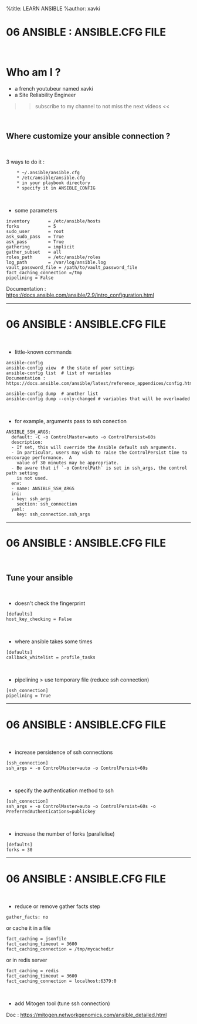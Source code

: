 %title: LEARN ANSIBLE
%author: xavki


# 06 ANSIBLE : ANSIBLE.CFG FILE

<br>

# Who am I ? 

* a french youtubeur named xavki
* a Site Reliability Engineer

>> subscribe to my channel to not miss the next videos <<

<br>

## Where customize your ansible connection ?

<br>

3 ways to do it :

		* ~/.ansible/ansible.cfg
		* /etc/ansible/ansible.cfg
		* in your playbook directory
		* specify it in ANSIBLE_CONFIG 


<br>

* some parameters

```
inventory       = /etc/ansible/hosts
forks           = 5
sudo_user       = root
ask_sudo_pass   = True
ask_pass        = True
gathering       = implicit
gather_subset   = all
roles_path      = /etc/ansible/roles
log_path        = /var/log/ansible.log
vault_password_file = /path/to/vault_password_file
fact_caching_connection =/tmp
pipelining = False
```

Documentation : https://docs.ansible.com/ansible/2.9/intro_configuration.html

------------------------------------------------------------------------------------------

# 06 ANSIBLE : ANSIBLE.CFG FILE


<br>

* little-known commands

```
ansible-config
ansible-config view  # the state of your settings
ansible-config list  # list of variables
Documentation : https://docs.ansible.com/ansible/latest/reference_appendices/config.html

ansible-config dump  # another list
ansible-config dump --only-changed # variables that will be overloaded
```

<br>

* for example, arguments pass to ssh conection

```
ANSIBLE_SSH_ARGS:
  default: -C -o ControlMaster=auto -o ControlPersist=60s
  description:
  - If set, this will override the Ansible default ssh arguments.
  - In particular, users may wish to raise the ControlPersist time to encourage performance.  A
    value of 30 minutes may be appropriate.
  - Be aware that if `-o ControlPath` is set in ssh_args, the control path setting
    is not used.
  env:
  - name: ANSIBLE_SSH_ARGS
  ini:
  - key: ssh_args
    section: ssh_connection
  yaml:
    key: ssh_connection.ssh_args
```

------------------------------------------------------------------------------------------

# 06 ANSIBLE : ANSIBLE.CFG FILE


<br>

## Tune your ansible

<br>

* doesn't check the fingerprint

```
[defaults]
host_key_checking = False
```

<br>

* where ansible takes some times

```
[defaults]
callback_whitelist = profile_tasks
```

<br>

* pipelining > use temporary file (reduce ssh connection)

```
[ssh_connection]
pipelining = True
```

------------------------------------------------------------------------------------------

# 06 ANSIBLE : ANSIBLE.CFG FILE

<br>

* increase persistence of ssh connections

```
[ssh_connection]
ssh_args = -o ControlMaster=auto -o ControlPersist=60s
```


<br>

* specify the authentication method to ssh

```
[ssh_connection]
ssh_args = -o ControlMaster=auto -o ControlPersist=60s -o PreferredAuthentications=publickey
```

<br>

* increase the number of forks (parallelise)

```
[defaults]
forks = 30
```

------------------------------------------------------------------------------------------

# 06 ANSIBLE : ANSIBLE.CFG FILE

<br>

* reduce or remove gather facts step

```
gather_facts: no
```

or cache it in a file

```
fact_caching = jsonfile
fact_caching_timeout = 3600
fact_caching_connection = /tmp/mycachedir
```

or in redis server

```
fact_caching = redis
fact_caching_timeout = 3600
fact_caching_connection = localhost:6379:0
```

<br>

* add Mitogen tool (tune ssh connection)

Doc : https://mitogen.networkgenomics.com/ansible_detailed.html





